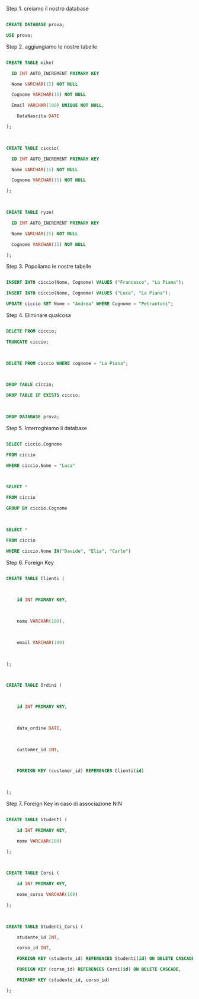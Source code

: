 
Step 1. creiamo il nostro database

```sql

CREATE DATABASE prova;

USE prova;

```

  

Step 2. aggiungiamo le nostre tabelle

```sql

CREATE TABLE mike(

  ID INT AUTO_INCREMENT PRIMARY KEY

  Nome VARCHAR(15) NOT NULL

  Cognome VARCHAR(15) NOT NULL

  Email VARCHAR(100) UNIQUE NOT NULL,

    DataNascita DATE

);

  

CREATE TABLE ciccio(

  ID INT AUTO_INCREMENT PRIMARY KEY

  Nome VARCHAR(15) NOT NULL

  Cognome VARCHAR(15) NOT NULL

);

  

CREATE TABLE ryze(

  ID INT AUTO_INCREMENT PRIMARY KEY

  Nome VARCHAR(15) NOT NULL

  Cognome VARCHAR(15) NOT NULL

);

```

  

Step 3. Popoliamo le nostre tabelle

```sql

INSERT INTO ciccio(Nome, Cognome) VALUES ("Francesco", "La Piana");

INSERT INTO ciccio(Nome, Cognome) VALUES ("Luca", "La Piana");

UPDATE ciccio SET Nome = "Andrea" WHERE Cognome = "Petrantoni";

```

  

Step 4. Eliminare qualcosa

```sql

DELETE FROM ciccio;

TRUNCATE ciccio;

  

DELETE FROM ciccio WHERE cognome = "La Piana";

  

DROP TABLE ciccio;

DROP TABLE IF EXISTS ciccio;

  

DROP DATABASE prova;

```

  

Step 5. Interroghiamo il database

```sql

SELECT ciccio.Cognome

FROM ciccio

WHERE ciccio.Nome = "Luca"

  

SELECT *

FROM ciccio

GROUP BY ciccio.Cognome

  

SELECT *

FROM ciccio

WHERE ciccio.Nome IN("Davide", "Elia", "Carlo")

```

  

Step 6. Foreign Key

```sql

CREATE TABLE Clienti (

  

    id INT PRIMARY KEY,

  

    nome VARCHAR(100),

  

    email VARCHAR(100)

  

);

  

CREATE TABLE Ordini (

  

    id INT PRIMARY KEY,

  

    data_ordine DATE,

  

    customer_id INT,

  

    FOREIGN KEY (customer_id) REFERENCES Clienti(id)

  

);

```

  

Step 7. Foreign Key in caso di associazione N:N

```sql

CREATE TABLE Studenti (

    id INT PRIMARY KEY,

    nome VARCHAR(100)

);

  

CREATE TABLE Corsi (

    id INT PRIMARY KEY,

    nome_corso VARCHAR(100)

);

  

CREATE TABLE Studenti_Corsi (

    studente_id INT,

    corso_id INT,

    FOREIGN KEY (studente_id) REFERENCES Studenti(id) ON DELETE CASCADE,

    FOREIGN KEY (corso_id) REFERENCES Corsi(id) ON DELETE CASCADE,

    PRIMARY KEY (studente_id, corso_id)

);

```